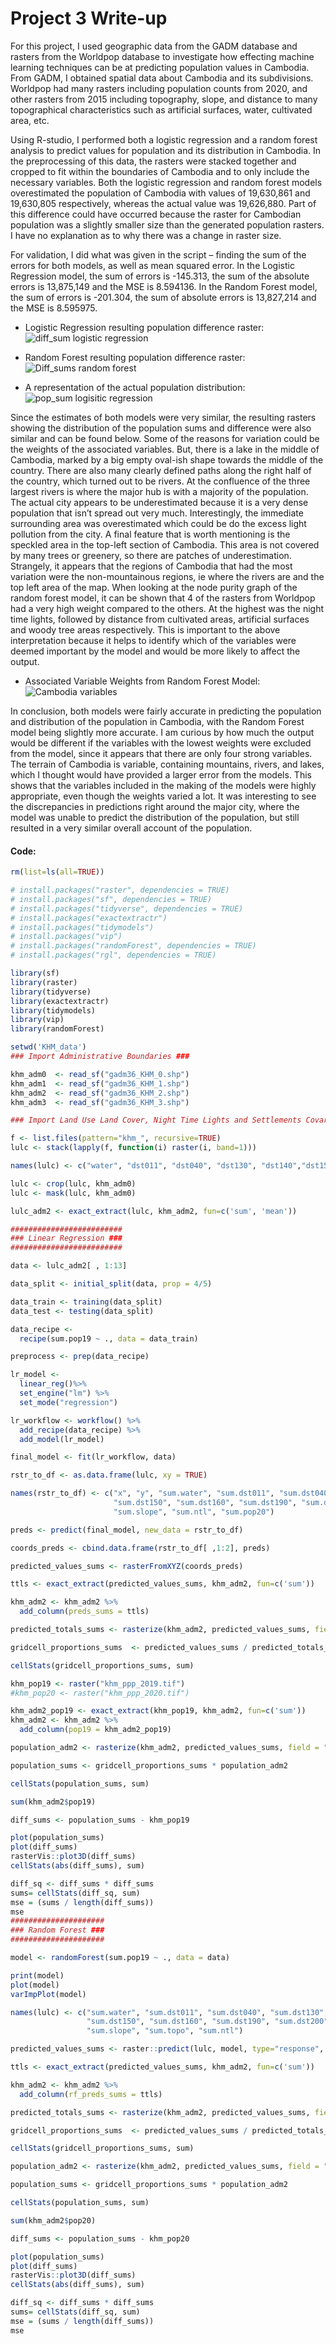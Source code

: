 # Project 3 Write-up

For this project, I used geographic data from the GADM database and rasters from the Worldpop database to investigate how effecting machine learning techniques can be at predicting population values in Cambodia. From GADM, I obtained spatial data about Cambodia and its subdivisions. Worldpop had many rasters including population counts from 2020, and other rasters from 2015 including topography, slope, and distance to many topographical characteristics such as artificial surfaces, water, cultivated area, etc. 

Using R-studio, I performed both a logistic regression and a random forest analysis to predict values for population and its distribution in Cambodia. In the preprocessing of this data, the rasters were stacked together and cropped to fit within the boundaries of Cambodia and to only include the necessary variables.  Both the logistic regression and random forest models overestimated the population of Cambodia with values of 19,630,861 and 19,630,805 respectively, whereas the actual value was 19,626,880. Part of this difference could have occurred because the raster for Cambodian population was a slightly smaller size than the generated population rasters. I have no explanation as to why there was a change in raster size. 

For validation, I did what was given in the script – finding the sum of the errors for both models, as well as mean squared error. In the Logistic Regression model, the sum of errors is -145.313, the sum of the absolute errors is 13,875,149 and the MSE is 8.594136. In the Random Forest model, the sum of errors is -201.304, the sum of absolute errors is 13,827,214 and the MSE is 8.595975. 

-	Logistic Regression resulting population difference raster:
 ![diff_sum logistic regression](https://user-images.githubusercontent.com/78227378/117354994-02be3980-ae80-11eb-8cfa-131f94988b52.png)
 
-	Random Forest resulting population difference raster:
 ![Diff_sums random forest](https://user-images.githubusercontent.com/78227378/117355003-05209380-ae80-11eb-9bcb-ab568ef8cbf1.png)

-	A representation of the actual population distribution:
 ![pop_sum logisitic regression](https://user-images.githubusercontent.com/78227378/117355018-094cb100-ae80-11eb-8133-653067804ce7.png)
 
Since the estimates of both models were very similar, the resulting rasters showing the distribution of the population sums and difference were also similar and can be found below. Some of the reasons for variation could be the weights of the associated variables. But, there is a lake in the middle of Cambodia, marked by a big empty oval-ish shape towards the middle of the country. There are also many clearly defined paths along the right half of the country, which turned out to be rivers. At the confluence of the three largest rivers is where the major hub is with a majority of the population. The actual city appears to be underestimated because it is a very dense population that isn’t spread out very much. Interestingly, the immediate surrounding area was overestimated which could be do the excess light pollution from the city. A final feature that is worth mentioning is the speckled area in the top-left section of Cambodia. This area is not covered by many trees or greenery, so there are patches of underestimation. Strangely, it appears that the regions of Cambodia that had the most variation were the non-mountainous regions, ie where the rivers are and the top left area of the map. 
When looking at the node purity graph of the random forest model, it can be shown that 4 of the rasters from Worldpop had a very high weight compared to the others. At the highest was the night time lights, followed by distance from cultivated areas, artificial surfaces and woody tree areas respectively. This is important to the above interpretation because it helps to identify which of the variables were deemed important by the model and would be more likely to affect the output.   

-	Associated Variable Weights from Random Forest Model:
![Cambodia variables](https://user-images.githubusercontent.com/78227378/117354979-fd60ef00-ae7f-11eb-8d10-349f9d83c090.png)

In conclusion, both models were fairly accurate in predicting the population and distribution of the population in Cambodia, with the Random Forest model being slightly more accurate. I am curious by how much the output would be different if the variables with the lowest weights were excluded from the model, since it appears that there are only four strong variables. The terrain of Cambodia is variable, containing mountains, rivers, and lakes, which I thought would have provided a larger error from the models. This shows that the variables included in the making of the models were highly appropriate, even though the weights varied a lot. It was interesting to see the discrepancies in predictions right around the major city, where the model was unable to predict the distribution of the population, but still resulted in a very similar overall account of the population.


#### Code:
``` R
rm(list=ls(all=TRUE))

# install.packages("raster", dependencies = TRUE)
# install.packages("sf", dependencies = TRUE)
# install.packages("tidyverse", dependencies = TRUE)
# install.packages("exactextractr")
# install.packages("tidymodels")
# install.packages("vip")
# install.packages("randomForest", dependencies = TRUE)
# install.packages("rgl", dependencies = TRUE)

library(sf)
library(raster)
library(tidyverse)
library(exactextractr)
library(tidymodels)
library(vip)
library(randomForest)

setwd('KHM_data')
### Import Administrative Boundaries ###

khm_adm0  <- read_sf("gadm36_KHM_0.shp")
khm_adm1  <- read_sf("gadm36_KHM_1.shp") 
khm_adm2  <- read_sf("gadm36_KHM_2.shp")
khm_adm3  <- read_sf("gadm36_KHM_3.shp")

### Import Land Use Land Cover, Night Time Lights and Settlements Covariates ###

f <- list.files(pattern="khm_", recursive=TRUE)
lulc <- stack(lapply(f, function(i) raster(i, band=1)))

names(lulc) <- c("water", "dst011", "dst040", "dst130", "dst140","dst150", "dst160","dst190", "dst200", "pop19", "slope", "topo", "ntl")

lulc <- crop(lulc, khm_adm0)
lulc <- mask(lulc, khm_adm0)

lulc_adm2 <- exact_extract(lulc, khm_adm2, fun=c('sum', 'mean'))

#########################
### Linear Regression ###
#########################

data <- lulc_adm2[ , 1:13]

data_split <- initial_split(data, prop = 4/5)

data_train <- training(data_split)
data_test <- testing(data_split)

data_recipe <- 
  recipe(sum.pop19 ~ ., data = data_train)

preprocess <- prep(data_recipe)

lr_model <- 
  linear_reg()%>%
  set_engine("lm") %>%
  set_mode("regression")

lr_workflow <- workflow() %>%
  add_recipe(data_recipe) %>%
  add_model(lr_model)

final_model <- fit(lr_workflow, data)

rstr_to_df <- as.data.frame(lulc, xy = TRUE)

names(rstr_to_df) <- c("x", "y", "sum.water", "sum.dst011", "sum.dst040", "sum.dst130", "sum.dst140", 
                       "sum.dst150", "sum.dst160", "sum.dst190", "sum.dst200", "sum.topo", 
                       "sum.slope", "sum.ntl", "sum.pop20")

preds <- predict(final_model, new_data = rstr_to_df)

coords_preds <- cbind.data.frame(rstr_to_df[ ,1:2], preds)

predicted_values_sums <- rasterFromXYZ(coords_preds)

ttls <- exact_extract(predicted_values_sums, khm_adm2, fun=c('sum'))

khm_adm2 <- khm_adm2 %>%
  add_column(preds_sums = ttls)

predicted_totals_sums <- rasterize(khm_adm2, predicted_values_sums, field = "preds_sums")

gridcell_proportions_sums  <- predicted_values_sums / predicted_totals_sums

cellStats(gridcell_proportions_sums, sum)

khm_pop19 <- raster("khm_ppp_2019.tif")
#khm_pop20 <- raster("khm_ppp_2020.tif")

khm_adm2_pop19 <- exact_extract(khm_pop19, khm_adm2, fun=c('sum'))
khm_adm2 <- khm_adm2 %>%
  add_column(pop19 = khm_adm2_pop19)

population_adm2 <- rasterize(khm_adm2, predicted_values_sums, field = "pop19")

population_sums <- gridcell_proportions_sums * population_adm2

cellStats(population_sums, sum)

sum(khm_adm2$pop19)

diff_sums <- population_sums - khm_pop19

plot(population_sums)
plot(diff_sums)
rasterVis::plot3D(diff_sums)
cellStats(abs(diff_sums), sum)

diff_sq <- diff_sums * diff_sums
sums= cellStats(diff_sq, sum)
mse = (sums / length(diff_sums))
mse
#####################
### Random Forest ###
#####################

model <- randomForest(sum.pop19 ~ ., data = data)

print(model)
plot(model)
varImpPlot(model)

names(lulc) <- c("sum.water", "sum.dst011", "sum.dst040", "sum.dst130", "sum.dst140", 
                 "sum.dst150", "sum.dst160", "sum.dst190", "sum.dst200", "sum.pop20", 
                 "sum.slope", "sum.topo", "sum.ntl")

predicted_values_sums <- raster::predict(lulc, model, type="response", progress="window")

ttls <- exact_extract(predicted_values_sums, khm_adm2, fun=c('sum'))

khm_adm2 <- khm_adm2 %>%
  add_column(rf_preds_sums = ttls)

predicted_totals_sums <- rasterize(khm_adm2, predicted_values_sums, field = "rf_preds_sums")

gridcell_proportions_sums  <- predicted_values_sums / predicted_totals_sums

cellStats(gridcell_proportions_sums, sum)

population_adm2 <- rasterize(khm_adm2, predicted_values_sums, field = "pop20")

population_sums <- gridcell_proportions_sums * population_adm2

cellStats(population_sums, sum)

sum(khm_adm2$pop20)

diff_sums <- population_sums - khm_pop20

plot(population_sums)
plot(diff_sums)
rasterVis::plot3D(diff_sums)
cellStats(abs(diff_sums), sum)

diff_sq <- diff_sums * diff_sums
sums= cellStats(diff_sq, sum)
mse = (sums / length(diff_sums))
mse

```
